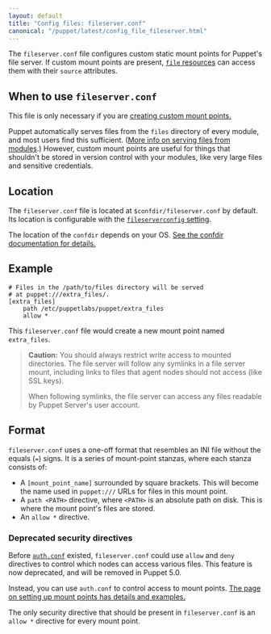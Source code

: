 ```yaml
---
layout: default
title: "Config files: fileserver.conf"
canonical: "/puppet/latest/config_file_fileserver.html"
---
```


[file]: ./type.html#file
[module_files]: ./modules_fundamentals.html#files
[fileserverconfig]: ./configuration.html#fileserverconfig
[auth_conf]: {{puppetserver}}/config_file_auth.html
[deprecated]: ./deprecated_settings.html#authorization-rules-in-fileserverconf
[custom_mount]: ./file_serving.html
[mount_auth_examples]: ./file_serving.html#controlling-access-to-a-custom-mount-point-in-authconf

The `fileserver.conf` file configures custom static mount points for Puppet's file server. If custom mount points are present, [`file` resources][file] can access them with their `source` attributes.

## When to use `fileserver.conf`

This file is only necessary if you are [creating custom mount points.][custom_mount]

Puppet automatically serves files from the `files` directory of every module, and most users find this sufficient. ([More info on serving files from modules][module_files].) However, custom mount points are useful for things that shouldn't be stored in version control with your modules, like very large files and sensitive credentials.

## Location

The `fileserver.conf` file is located at `$confdir/fileserver.conf` by default. Its location is configurable with the [`fileserverconfig` setting][fileserverconfig].

The location of the `confdir` depends on your OS. [See the confdir documentation for details.][confdir]

[confdir]: ./dirs_confdir.html

## Example

```
# Files in the /path/to/files directory will be served
# at puppet:///extra_files/.
[extra_files]
    path /etc/puppetlabs/puppet/extra_files
    allow *
```

This `fileserver.conf` file would create a new mount point named `extra_files`.

> **Caution:** You should always restrict write access to mounted directories. The file server will follow any symlinks in a file server mount, including links to files that agent nodes should not access (like SSL keys).
>
> When following symlinks, the file server can access any files readable by Puppet Server's user account.

## Format

`fileserver.conf` uses a one-off format that resembles an INI file without the equals (`=`) signs. It is a series of mount-point stanzas, where each stanza consists of:

* A `[mount_point_name]` surrounded by square brackets. This will become the name used in `puppet:///` URLs for files in this mount point.
* A `path <PATH>` directive, where `<PATH>` is an absolute path on disk. This is where the mount point's files are stored.
* An `allow *` directive.

### Deprecated security directives

Before [`auth.conf`][auth_conf] existed, `fileserver.conf` could use `allow` and `deny` directives to control which nodes can access various files. This feature is now deprecated, and will be removed in Puppet 5.0.

Instead, you can use `auth.conf` to control access to mount points. [The page on setting up mount points has details and examples.][mount_auth_examples]

The only security directive that should be present in `fileserver.conf` is an `allow *` directive for every mount point.
